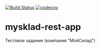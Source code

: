 [![Build Status](https://travis-ci.org/DyadyaSasha/mysklad-rest-app.svg?branch=master)](https://travis-ci.org/DyadyaSasha/mysklad-rest-app) [![codecov](https://codecov.io/gh/DyadyaSasha/mysklad-rest-app/branch/master/graph/badge.svg)](https://codecov.io/gh/DyadyaSasha/mysklad-rest-app)

# mysklad-rest-app
Тестовое задание (компания "МойСклад") 
